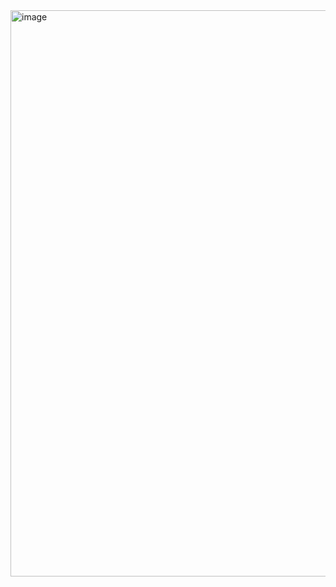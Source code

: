 <img width="1693" height="906" alt="image" src="https://github.com/user-attachments/assets/0018c0f9-4e4e-43a6-9f19-ca69c3d695d5" />

